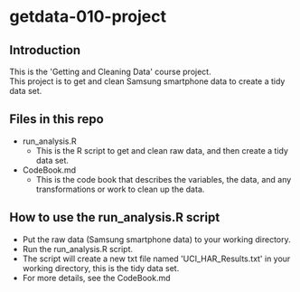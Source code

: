 # getdata-010-project
## Introduction
This is the 'Getting and Cleaning Data' course project. <br>
This project is to get and clean Samsung smartphone data to create a tidy data set.

## Files in this repo
* run_analysis.R
  * This is the R script to get and clean raw data, and then create a tidy data set.
* CodeBook.md
  * This is the code book that describes the variables, the data, and any transformations or work to clean up the data. <br>

## How to use the run_analysis.R script
* Put the raw data (Samsung smartphone data) to your working directory.
* Run the run_analysis.R script.
* The script will create a new txt file named 'UCI_HAR_Results.txt' in your working directory, this is the tidy data set.
* For more details, see the CodeBook.md


